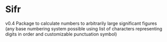 # Sifr
v0.4
Package to calculate numbers to arbitrarily large significant figures (any base numbering system possible using list of characters representing digits in order and customizable punctuation symbol)
